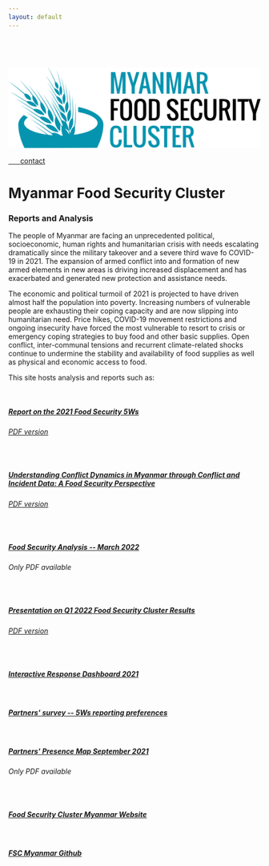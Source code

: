 ```yaml
---
layout: default
---
```




<div class="row" style="padding-top: 30px;">
<div class="col-sm-4">

&nbsp;&nbsp;&nbsp;&nbsp;&nbsp;&nbsp;<a href = "https://fscluster.org/myanmar">
![](img/Myanmar_cluster_blue.png)


&nbsp;&nbsp;&nbsp;&nbsp;&nbsp;&nbsp;[contact](mailto:info.myanmar@fscluster.org)

</div>
<div class="col-sm-8">


# **Myanmar Food Security Cluster**

### **Reports and Analysis**

The people of Myanmar are facing an unprecedented political, socioeconomic, human rights and humanitarian crisis with needs escalating dramatically since the military takeover and a severe third wave fo COVID-19 in 2021. The expansion of armed conflict into and formation of new armed elements in new areas is driving increased displacement and has exacerbated and generated new protection and assistance needs. 

The economic and political turmoil of 2021 is projected to have driven almost half the population into poverty. Increasing numbers of vulnerable people are exhausting their coping capacity and are now slipping into humanitarian need. Price hikes, COVID-19 movement restrictions and ongoing insecurity have forced the most vulnerable to resort to crisis or emergency coping strategies to buy food and other basic supplies. Open conflict, inter-communal tensions and recurrent climate-related shocks continue to undermine the stability and availability of food supplies as well as physical and economic access to food. 
 

This site hosts analysis and reports such as: 

<br/>

##### [Report on the 2021 Food Security 5Ws](https://food-security-cluster-myanmar.github.io/mmr_5w_initial_observations/)
###### [PDF version](https://www.dropbox.com/s/b1qhi1yskjvdclz/FSC_2021_5Ws_Report.pdf?dl=0)
<br>

##### [Understanding Conflict Dynamics in Myanmar through Conflict and Incident Data: A Food Security Perspective](https://food-security-cluster-myanmar.github.io/exploratory-data-analysis-acled-fsc/)
###### [PDF version](https://www.dropbox.com/s/wsmn7callgr8dob/Understanding_Conflict_Dynamics_in_Myanmar_A_Food_Security_Perspective.pdf?dl=0)
<br>

##### [Food Security Analysis -- March 2022](https://www.dropbox.com/s/ky7489xskt5adbc/FSC_Food_Security_Analysis_March_2022.pdf?dl=0)
###### Only PDF available
<br>

##### [Presentation on Q1 2022 Food Security Cluster Results](https://food-security-cluster-myanmar.github.io/q1_2022_5ws_presentation/#1)
###### [PDF version](https://www.dropbox.com/s/b7lqb16xv000apm/fsc_results_q1_2022_presentation.pdf?dl=0)
<br>

##### [Interactive Response Dashboard 2021](https://app.powerbi.com/view?r=eyJrIjoiYjIyNDc0OGItNjZhMy00ZjZmLTk0MTgtOTQyOWQ0ZDIyMDg2IiwidCI6IjQ2MmFkOWFlLWQ3ZDktNDIwNi1iODc0LTcxYjFlMDc5Nzc2ZiIsImMiOjh9)
<br>

##### [Partners' survey -- 5Ws reporting preferences](https://food-security-cluster-myanmar.github.io/partner_reporting_preferences/)
<br>

##### [Partners' Presence Map September 2021](https://fscluster.org/myanmar/document/partners-presence-map-sep-2021)
###### Only PDF available
<br>

##### [Food Security Cluster Myanmar Website](https://fscluster.org/myanmar)
<br>

##### [FSC Myanmar Github](https://github.com/food-security-cluster-myanmar)


